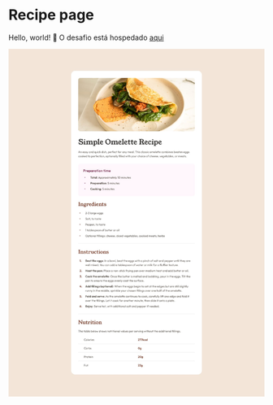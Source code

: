 # Recipe page

Hello, world! 👋 O desafio está hospedado <a href="https://andrenanni.github.io/Recipe-page/" target="_blank">aqui</a>

![Design preview for the Recipe page](./design/desktop-design.jpg)